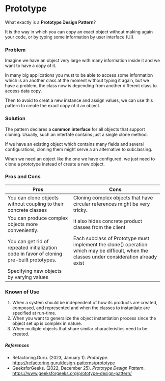 # Prototype

What exactly is a **Prototype Design Pattern**?

It is the way in which you can copy an exact object without making again your code, or by typing some information by user interface (UI).

### Problem

Imagine we have an object very large with many information inside it and we want to have a copy of it.

In many big applications you must to be able to access some information which is an another class at the moment without typing it again,  but we have a problem, the class now is depending from another different class to access data copy.

Then to avoid to creat a new instance and assign values, we can use this pattern to create the exact copy of it an object.

### Solution

The pattern declares a **common interface** for all objects that support cloning. Usually, such an interfafe contains just a single clone method.

If we have an existing object which contains many fields and several configurations, cloning them might serve a an alternative to subclassing.

When we need an object like the one we have configured. we just need to clone a prototype instead of create a new object.

### Pros and Cons

| Pros |Cons |
|---------------------|---------------------|
|You can clone objects without coupling to their concrete classes|Cloning complex objects that have circular references might be very tricky.|
|You can produce complex objects more conveniently.|It also hides concrete product classes from the client|
|You can get rid of repeated initialization code in favor of cloning pre-built prototypes.|Each subclass of Prototype must implement the clone() operation which may be difficult, when the classes under consideration already exist|
|Specifying new objects by varying values||

### Known of Use

1. When a system should be independent of how its products are created, composed, and represented and when the classes to instantiate are specified at run-time.
2. When you want to generalize the object instantiation process since the object set up is complex in nature.
3. When multiple objects that share similar characteristics need to be created.

##### References

- Refactoring.Guru. (2023, January 1). _Prototype_. https://refactoring.guru/design-patterns/prototype
- GeeksforGeeks. (2022, December 25). _Prototype Design Pattern_. https://www.geeksforgeeks.org/prototype-design-pattern/